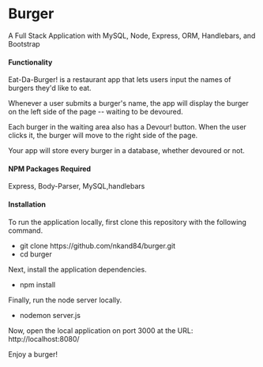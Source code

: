 <h1> Burger</h1>
<p>A Full Stack Application with MySQL, Node, Express, ORM, Handlebars, and Bootstrap</p>
<h4>Functionality</h4>
<p>Eat-Da-Burger! is a restaurant app that lets users input the names of burgers they'd like to eat.</p>
<p>Whenever a user submits a burger's name, the app will display the burger on the left side of the page -- waiting to be devoured.</p>
<p>Each burger in the waiting area also has a Devour! button. When the user clicks it, the burger will move to the right side of the page.</p>
<p>Your app will store every burger in a database, whether devoured or not.</p>
<h4>NPM Packages Required</h4>
<p>Express, Body-Parser, MySQL,handlebars</p>
<h4>Installation</h4>
<p>To run the application locally, first clone this repository with the following command.</p>
<ul>
<li>git clone https://github.com/nkand84/burger.git</li>
<li>cd burger</li>
</ul>
<p>Next, install the application dependencies.</p>
<ul>
<li>npm install</li>
</ul>
<p>Finally, run the node server locally.</p>
<ul><li> nodemon server.js</li></ul>
<p>Now, open the local application on port 3000 at the URL: http://localhost:8080/</p>

<p>Enjoy a burger!</p>